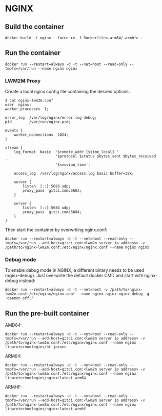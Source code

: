 # NGINX

## Build the container

```
docker build -t nginx --force-rm -f Dockerfile<.arm64/.armhf> .
```

## Run the container

```
docker run --restart=always -d -t --net=host --read-only --tmpfs=/var/run --name nginx nginx
```

### LWM2M Proxy

Create a local nginx config file containing the desired options:

```
$ cat nginx-lwm2m.conf
user  nginx;
worker_processes  1;

error_log  /var/log/nginx/error.log debug;
pid        /var/run/nginx.pid;

events {
    worker_connections  1024;
}

stream {
    log_format  basic  '$remote_addr [$time_local] '
                       '$protocol $status $bytes_sent $bytes_received '
                       '$session_time';

    access_log  /var/log/nginx/access.log basic buffer=32k;

    server {
        listen  [::]:5683 udp;
        proxy_pass  gitci.com:5683;
    }

    server {
        listen  [::]:5684 udp;
        proxy_pass  gitci.com:5684;
    }
}
```

Then start the container by overwriting nginx.conf:

```
docker run --restart=always -d -t --net=host --read-only --tmpfs=/var/run --add-host=gitci.com:<lwm2m server ip address> -v /path/to/nginx-lwm2m.conf:/etc/nginx/nginx.conf --name nginx nginx
```

### Debug mode

To enable debug mode in NGINX, a different binary needs to be used (nginx-debug). Just overwrite the default docker CMD and start with nginx-debug instead:

```
docker run --restart=always -d -t --net=host -v /path/to/nginx-lwm2m.conf:/etc/nginx/nginx.conf --name nginx nginx nginx-debug -g 'daemon off;'
```

## Run the pre-built container

AMD64:

```
docker run --restart=always -d -t --net=host --read-only --tmpfs=/var/run --add-host=gitci.com:<lwm2m server ip address> -v /path/to/nginx-lwm2m.conf:/etc/nginx/nginx.conf --name nginx linarotechnologies/bt-joiner
```

ARM64:

```
docker run --restart=always -d -t --net=host --read-only --tmpfs=/var/run --add-host=gitci.com:<lwm2m server ip address> -v /path/to/nginx-lwm2m.conf:/etc/nginx/nginx.conf --name nginx linarotechnologies/nginx:latest-arm64
```

ARMHF:

```
docker run --restart=always -d -t --net=host --read-only --tmpfs=/var/run --add-host=gitci.com:<lwm2m server ip address> -v /path/to/nginx-lwm2m.conf:/etc/nginx/nginx.conf --name nginx linarotechnologies/nginx:latest-armhf
```
